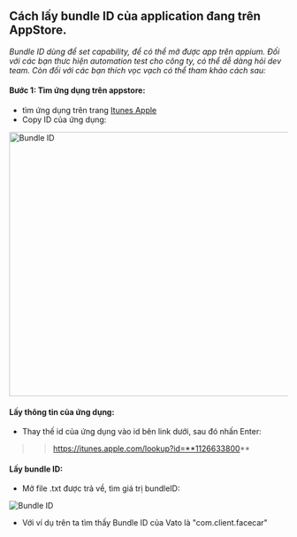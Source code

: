## Cách lấy bundle ID của application đang trên AppStore.
_Bundle ID dùng để set capability, để có thể mở được app trên appium. Đối với các bạn thưc hiện automation test cho công ty, có thể dễ dàng hỏi dev team.
Còn đối với các bạn thích vọc vạch có thể tham khảo cách sau:_

#### Bước 1: Tìm ứng dụng trên appstore:

- tìm ứng dụng trên trang [Itunes Apple](https://itunes.apple.com/vn/app/vato/id1126633800?mt=8)
- Copy ID của ứng dụng:

<img src="https://github.com/hominhtuong/appium/blob/master/resources/find-bundleID.png" alt="Bundle ID" width="720" height ="478"/>

#### Lấy thông tin của ứng dụng:

- Thay thế id của ứng dụng vào id bên link dưới, sau đó nhấn Enter: 

>> https://itunes.apple.com/lookup?id=**1126633800**
 
#### Lấy bundle ID:

- Mở file .txt được trả về, tìm giá trị bundleID:

![Bundle ID](https://github.com/hominhtuong/appium/blob/master/resources/bundle-ID.png)

- Với ví dụ trên ta tìm thấy Bundle ID của Vato là "com.client.facecar"